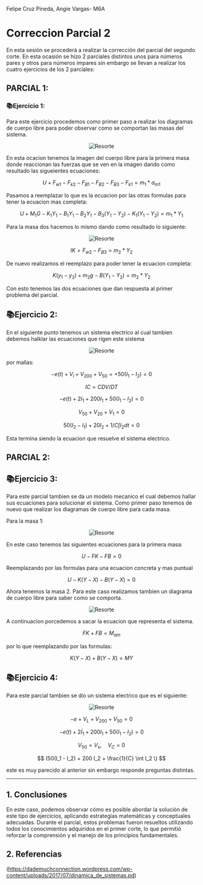 
Felipe Cruz Pineda, Angie Vargas- M6A
# Correccion Parcial 2
En esta sesión se procederá a realizar la corrección del parcial del segundo corte. 
En esta ocasión se hizo 2 parciales distintos unos para números pares y otros para números impares sin embargo se llevan a realizar los cuatro ejercicios de los 2 parciales:

## PARCIAL 1:
### 📚Ejercicio 1:
Para este ejercicio procedemos como primer paso a realizar los diagramas de cuerpo libre para poder observar como se comportan las masas del sistema.

 <p align="center">
    <img src="./Imagenes/m1 (1).jpeg" alt="Resorte" />
</p>

En esta ocacion tenemos la imagen del cuerpo libre para la primera masa donde reaccionan las fuerzas que se ven en la imagen dando como resultado las sigueientes ecuaciones:
 
 
$$
U+F _{w1} - F _{k2} -F _{B1} -F _{B2} -F _{B3} - F _{k1} = m _{1} * a _{m1}
$$

Pasamos a reemplazar lo que es la ecuacion por las otras formulas para tener la ecuacion mas completa:

$$
U+M _{1}G - K _{1}Y _{1} -B _{1}Y _{1} -B _{2}Y _{1}-B _{3}(Y _{1}-Y _{2})- K _{1}(Y _{1}-Y _{2}) = m _{1} * Y _{1}
$$

Para la masa dos hacemos lo mismo dando como resultado lo siguiente:

 <p align="center">
    <img src="./Imagenes/m2.jpeg" alt="Resorte" />
</p>

$$
IK= F_{w2} -F_{B3} = m_{2}*Y_{2}
$$

De nuevo realizamos el reemplazo para poder tener la ecuacion completa:

$$
K (y_{1}-y_{2}) + m_{2}g -B(Y_{1}-Y_{2}) = m_{2}*Y_{2}
$$

Con esto tenemos las dos ecuaciones que dan respuesta al primer problema del parcial.

## 📚Ejercicio 2:

En el siguiente punto tenemos un sistema electrico al cual tambien debemos halklar las ecuaciones que rigen este sistema

 <p align="center">
    <img src="./Imagenes/s1.jpeg" alt="Resorte" />
</p>
por mallas:

$$
-e(t)+V_{i}+V_{200}+V_{50}=+50(I_{1}-I_{2})=0                            
$$ 

$$
IC= CDV/DT 
$$

$$
-e(t)+2I_{1}+200I_{1}+50(I_{1}-I_{2})=0     
$$

$$
V_{50}+V_{20}+V_{1}=0 
$$

$$
50(I_{2}-I_{1})+20I_{2}+1/C\int I_{2}dt = 0
$$

Esta termina siendo la ecuacion que resuelve el sistema electrico.

## PARCIAL 2:

## 📚Ejercicio 3:
Para este parcial tambien se da un modelo mecanico el cual debemos hallar sus ecuaciones para solucionar el sistema.
Como primer paso tenemos de nuevo que realizar los diagramas de cuerpo libre para cada masa.

Para la masa 1:

 <p align="center">
    <img src="./Imagenes/m1.1.jpeg" alt="Resorte" />
</p>

En este caso tenemos las siguientes ecuaciones para la primera masa:

$$
U-FK-FB=0
$$

Reemplazando por las formulas para una ecuacion concreta y mas puntual

$$
U-K(Y-X)-B(Y-X)=0
$$

Ahora tenemos la masa 2.
Para este caso realizamos tambien un diagrama de cuerpo libre para saber como se comporta.

 <p align="center">
    <img src="./Imagenes/m1.2.jpeg" alt="Resorte" />
</p>

A continuacion porcedemos a sacar la ecuacion que representa el sistema.

$$
FK+FB=M_{am}
$$

por lo que reemplazando por las formulas:

$$
K(Y-X)+B(Y-X)=MY
$$

## 📚Ejercicio 4:
Para este parcial tambien se dio un sistema electrico que es el siguiente:

 <p align="center">
    <img src="./Imagenes/s2.jpeg" alt="Resorte" />
</p>


$$
-e + V_L + V_{200} + V_{50} = 0
$$

$$
-e(t) + 2\dot{I}_1 + 200 I_1 + 50(I_1 - I_2) = 0
$$

$$
V_{50} = V_x, \quad V_C = 0
$$

$$
(50(I_1 - I_2) + 200 I_2 + \frac{1}{C} \int I_2 \)
$$

 este es muy parecido al anterior sin embargo responde preguntas distintas.

---
## 1. Conclusiones
En este caso, podemos observar cómo es posible abordar la solución de este tipo de ejercicios, aplicando estrategias matemáticas y conceptuales adecuadas. Durante el parcial, estos problemas fueron resueltos utilizando todos los conocimientos adquiridos en el primer corte, lo que permitió reforzar la comprensión y el manejo de los principios fundamentales.

## 2. Referencias
(https://dademuchconnection.wordpress.com/wp-content/uploads/2017/07/dinamica_de_sistemas.pd)
